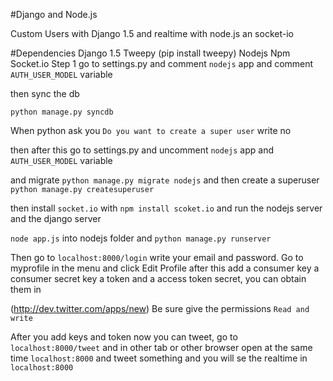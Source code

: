 #Django and Node.js

Custom Users with Django 1.5 and realtime with node.js an socket-io

#Dependencies
	Django 1.5
	Tweepy (pip install tweepy)
	Nodejs
	Npm
	Socket.io
Step 1 go to settings.py and comment `nodejs` app and comment `AUTH_USER_MODEL` variable

then sync the db

`python manage.py syncdb`

When python ask you `Do you want to create a super user` write no

then after this go to settings.py and uncomment `nodejs` app and `AUTH_USER_MODEL` variable

and migrate `python manage.py migrate nodejs` and then create a superuser `python manage.py createsuperuser`

then install `socket.io` with `npm install scoket.io` and run the nodejs server and the django server

`node app.js` into nodejs folder and `python manage.py runserver`

Then go to `localhost:8000/login` write your email and password. Go to myprofile in the menu and click Edit Profile after this add a consumer key a consumer secret key a token and a access token secret, you can obtain them in

(http://dev.twitter.com/apps/new) Be sure give the permissions `Read and write`

After you add keys and token now you can tweet, go to `localhost:8000/tweet` and in other tab or other browser
open at the same time `localhost:8000` and tweet something and you will se the realtime in `localhost:8000`